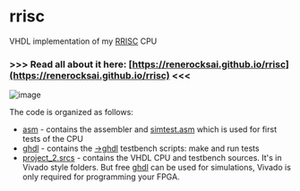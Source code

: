 # rrisc
VHDL implementation of my [RRISC](https://renerocksai.github.io/rrisc/rrisc.html) CPU

### **>>> Read all about it here: [https://renerocksai.github.io/rrisc](https://renerocksai.github.io/rrisc) <<<**

![image](https://user-images.githubusercontent.com/30892199/103374649-69010d00-4ad8-11eb-9507-7393e7f29b51.png)

The code is organized as follows:

- [asm](https://github.com/renerocksai/rrisc/tree/main/asm) - contains the assembler and [simtest.asm](https://github.com/renerocksai/rrisc/blob/main/asm/simtest.asm) which is used for first tests of the CPU
- [ghdl](https://github.com/renerocksai/rrisc/tree/main/ghdl) - contains the [->ghdl](https://github.com/ghdl/ghdl) testbench scripts: make and run tests
- [project_2.srcs](https://github.com/renerocksai/rrisc/tree/main/project_2.srcs) - contains the VHDL CPU and testbench sources. It's in Vivado style folders. But free [ghdl](https://github.com/ghdl/ghdl) can be used for simulations, Vivado is only required for programming your FPGA.

